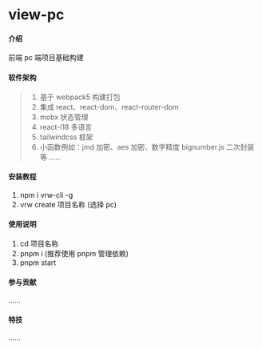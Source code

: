 # view-pc

#### 介绍

前端 pc 端项目基础构建

#### 软件架构

> 1.  基于 webpack5 构建打包
> 2.  集成 react、react-dom、react-router-dom
> 3.  mobx 状态管理
> 4.  react-i18 多语言
> 5.  tailwindcss 框架
> 6.  小函数例如：jmd 加密、aes 加密、数字精度 bignumber.js 二次封装等
>     ......

#### 安装教程

1.  npm i vrw-cli -g
2.  vrw create 项目名称 (选择 pc)

#### 使用说明

1.  cd 项目名称
2.  pnpm i (推荐使用 pnpm 管理依赖)
3.  pnpm start

#### 参与贡献

......

#### 特技

......
